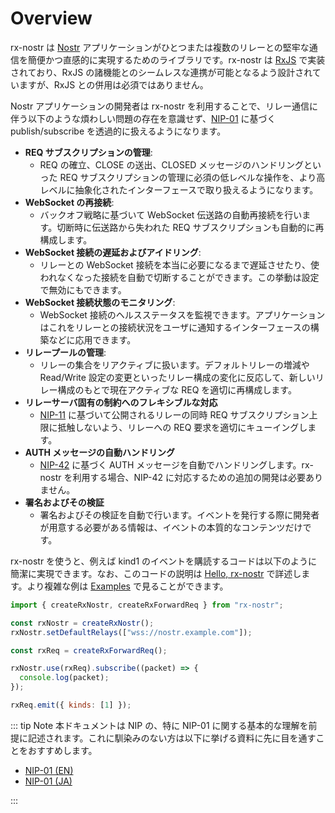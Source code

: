 # Overview

rx-nostr は [Nostr](https://nostr.com/) アプリケーションがひとつまたは複数のリレーとの堅牢な通信を簡便かつ直感的に実現するためのライブラリです。rx-nostr は [RxJS](https://rxjs.dev/) で実装されており、RxJS の諸機能とのシームレスな連携が可能となるよう設計されていますが、RxJS との併用は必須ではありません。

Nostr アプリケーションの開発者は rx-nostr を利用することで、リレー通信に伴う以下のような煩わしい問題の存在を意識せず、[NIP-01](https://github.com/nostr-protocol/nips/blob/master/01.md) に基づく publish/subscribe を透過的に扱えるようになります。

- **REQ サブスクリプションの管理**:
  - REQ の確立、CLOSE の送出、CLOSED メッセージのハンドリングといった REQ サブスクリプションの管理に必須の低レベルな操作を、より高レベルに抽象化されたインターフェースで取り扱えるようになります。
- **WebSocket の再接続**:
  - バックオフ戦略に基づいて WebSocket 伝送路の自動再接続を行います。切断時に伝送路から失われた REQ サブスクリプションも自動的に再構成します。
- **WebSocket 接続の遅延およびアイドリング**:
  - リレーとの WebSocket 接続を本当に必要になるまで遅延させたり、使われなくなった接続を自動で切断することができます。この挙動は設定で無効にもできます。
- **WebSocket 接続状態のモニタリング**:
  - WebSocket 接続のヘルスステータスを監視できます。アプリケーションはこれをリレーとの接続状況をユーザに通知するインターフェースの構築などに応用できます。
- **リレープールの管理**:
  - リレーの集合をリアクティブに扱います。デフォルトリレーの増減や Read/Write 設定の変更といったリレー構成の変化に反応して、新しいリレー構成のもとで現在アクティブな REQ を適切に再構成します。
- **リレーサーバ固有の制約へのフレキシブルな対応**
  - [NIP-11](https://github.com/nostr-protocol/nips/blob/master/11.md) に基づいて公開されるリレーの同時 REQ サブスクリプション上限に抵触しないよう、リレーへの REQ 要求を適切にキューイングします。
- **AUTH メッセージの自動ハンドリング**
  - [NIP-42](https://github.com/nostr-protocol/nips/blob/master/42.md) に基づく AUTH メッセージを自動でハンドリングします。rx-nostr を利用する場合、NIP-42 に対応するための追加の開発は必要ありません。
- **署名およびその検証**
  - 署名およびその検証を自動で行います。イベントを発行する際に開発者が用意する必要がある情報は、イベントの本質的なコンテンツだけです。

rx-nostr を使うと、例えば kind1 のイベントを購読するコードは以下のように簡潔に実現できます。なお、このコードの説明は [Hello, rx-nostr](./first-step.md) で詳述します。より複雑な例は [Examples](./examples.md) で見ることができます。

```js
import { createRxNostr, createRxForwardReq } from "rx-nostr";

const rxNostr = createRxNostr();
rxNostr.setDefaultRelays(["wss://nostr.example.com"]);

const rxReq = createRxForwardReq();

rxNostr.use(rxReq).subscribe((packet) => {
  console.log(packet);
});

rxReq.emit({ kinds: [1] });
```

::: tip Note
本ドキュメントは NIP の、特に NIP-01 に関する基本的な理解を前提に記述されます。これに馴染みのない方は以下に挙げる資料に先に目を通すことをおすすめします。

- [NIP-01 (EN)](https://github.com/nostr-protocol/nips/blob/master/01.md)
- [NIP-01 (JA)](https://github.com/nostr-jp/nips-ja/blob/main/01.md)

:::
